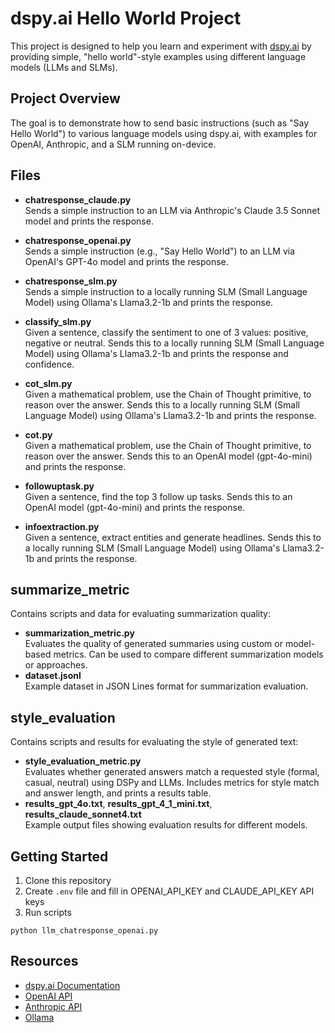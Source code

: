 # dspy.ai Hello World Project
This project is designed to help you learn and experiment with [dspy.ai](https://dspy.ai/) by providing simple, "hello world"-style examples using different language models (LLMs and SLMs).

## Project Overview
The goal is to demonstrate how to send basic instructions (such as "Say Hello World") to various language models using dspy.ai, with examples for OpenAI, Anthropic, and a SLM running on-device.


## Files

- **chatresponse_claude.py**  
  Sends a simple instruction to an LLM via Anthropic's Claude 3.5 Sonnet model and prints the response.

- **chatresponse_openai.py**  
  Sends a simple instruction (e.g., "Say Hello World") to an LLM via OpenAI's GPT-4o model and prints the response.

- **chatresponse_slm.py**  
  Sends a simple instruction to a locally running SLM (Small Language Model) using Ollama's Llama3.2-1b and prints the response.

- **classify_slm.py**  
  Given a sentence, classify the sentiment to one of 3 values: positive, negative or neutral. Sends this to a locally running SLM (Small Language Model) using Ollama's Llama3.2-1b and prints the response and confidence.

- **cot_slm.py**  
  Given a mathematical problem, use the Chain of Thought primitive, to reason over the answer. Sends this to a locally running SLM (Small Language Model) using Ollama's Llama3.2-1b and prints the response.

- **cot.py**  
  Given a mathematical problem, use the Chain of Thought primitive, to reason over the answer. Sends this to an OpenAI model (gpt-4o-mini) and prints the response.

- **followuptask.py**  
  Given a sentence, find the top 3 follow up tasks. Sends this to an OpenAI model (gpt-4o-mini) and prints the response.

- **infoextraction.py**  
  Given a sentence, extract entities and generate headlines. Sends this to a locally running SLM (Small Language Model) using Ollama's Llama3.2-1b and prints the response.

## summarize_metric

Contains scripts and data for evaluating summarization quality:

- **summarization_metric.py**  
  Evaluates the quality of generated summaries using custom or model-based metrics. Can be used to compare different summarization models or approaches.
- **dataset.jsonl**  
  Example dataset in JSON Lines format for summarization evaluation.

## style_evaluation

Contains scripts and results for evaluating the style of generated text:

- **style_evaluation_metric.py**  
  Evaluates whether generated answers match a requested style (formal, casual, neutral) using DSPy and LLMs. Includes metrics for style match and answer length, and prints a results table.
- **results_gpt_4o.txt**, **results_gpt_4_1_mini.txt**, **results_claude_sonnet4.txt**  
  Example output files showing evaluation results for different models.

## Getting Started

1. Clone this repository
2. Create  `.env` file and fill in OPENAI_API_KEY and CLAUDE_API_KEY API keys
3. Run scripts
```
python llm_chatresponse_openai.py
```

## Resources
- [dspy.ai Documentation](https://dspy.ai/)
- [OpenAI API](https://platform.openai.com/)
- [Anthropic API](https://docs.anthropic.com/)
- [Ollama](https://ollama.com/)